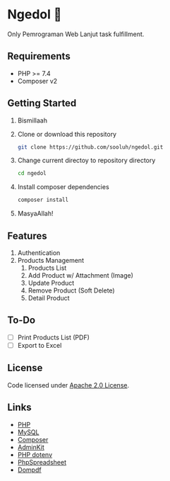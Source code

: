 # Ngedol 🛒

Only Pemrograman Web Lanjut task fulfillment.

## Requirements

- PHP >= 7.4
- Composer v2

## Getting Started

1. Bismillaah
2. Clone or download this repository

   ```bash
   git clone https://github.com/sooluh/ngedol.git
   ```

3. Change current directoy to repository directory

   ```bash
   cd ngedol
   ```

4. Install composer dependencies

   ```bash
   composer install
   ```

5. MasyaAllah!

## Features

1. Authentication
2. Products Management
   1. Products List
   2. Add Product w/ Attachment (Image)
   3. Update Product
   4. Remove Product (Soft Delete)
   5. Detail Product

## To-Do

- [ ] Print Products List (PDF)
- [ ] Export to Excel

## License

Code licensed under [Apache 2.0 License](./LICENSE.md).

## Links

- [PHP](https://www.php.net/)
- [MySQL](https://www.mysql.com/)
- [Composer](https://getcomposer.org/)
- [AdminKit](https://adminkit.io/)
- [PHP dotenv](https://github.com/vlucas/phpdotenv)
- [PhpSpreadsheet](https://github.com/PHPOffice/PhpSpreadsheet)
- [Dompdf](https://github.com/dompdf/dompdf)
